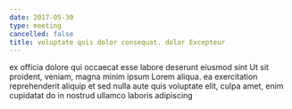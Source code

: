 ```yaml
---
date: 2017-05-30
type: meeting
cancelled: false
title: voluptate quis dolor consequat. dolor Excepteur
---
```

ex officia dolore qui occaecat esse labore deserunt eiusmod sint Ut sit proident, veniam, magna minim ipsum Lorem aliqua. ea exercitation reprehenderit aliquip et sed nulla aute quis voluptate elit, culpa amet, enim cupidatat do in nostrud ullamco laboris adipiscing
